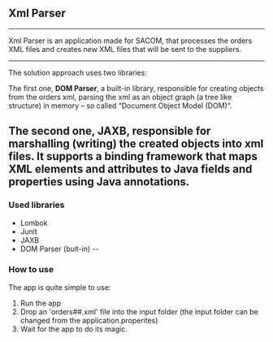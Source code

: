## Xml Parser

---

Xml Parser is an application made for SACOM, that processes the orders XML files and creates new XML files that will be sent to the suppliers.

---
The solution approach uses two libraries:

The first one, **DOM Parser**, a built-in library, responsible for creating objects from the orders xml, parsing the xml as an object graph (a tree like structure) in memory – so called “Document Object Model (DOM)“.

The second one, **JAXB**, responsible for marshalling (writing) the created objects into xml files. It supports a binding framework that maps XML elements and attributes to Java fields and properties using Java annotations.
--

### Used libraries

- Lombok
- Junit
- JAXB
- DOM Parser (buit-in)
--

### How to use

The app is quite simple to use:
1. Run the app
2. Drop an 'orders##.xml' file into the input folder (the input folder can be changed from the application.properites)
3. Wait for the app to do its magic.
